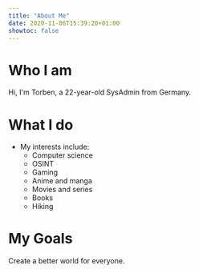 ```yaml
---
title: "About Me"
date: 2020-11-06T15:39:20+01:00
showtoc: false
---
```

# Who I am

Hi, I'm Torben, a 22-year-old SysAdmin from Germany.

# What I do

* My interests include:
    * Computer science
    * OSINT
    * Gaming
    * Anime and manga
    * Movies and series
    * Books
    * Hiking

# My Goals
Create a better world for everyone.
